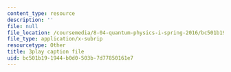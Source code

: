 ```yaml
---
content_type: resource
description: ''
file: null
file_location: /coursemedia/8-04-quantum-physics-i-spring-2016/bc501b191944b0d0503b7d77850161e7_eNf8nH1yEYc.srt
file_type: application/x-subrip
resourcetype: Other
title: 3play caption file
uid: bc501b19-1944-b0d0-503b-7d77850161e7
---
```

